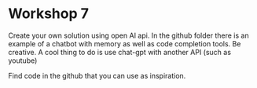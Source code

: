 # Workshop 7
Create your own solution using open AI api. 
In the github folder there is an example of a chatbot with memory as well as code completion tools.
Be creative.
A cool thing to do is use chat-gpt with another API (such as youtube)

Find code in the github that you can use as inspiration.